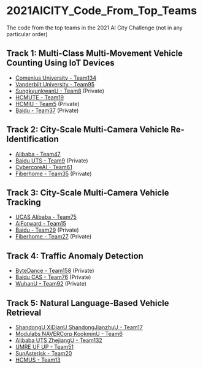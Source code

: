 # 2021AICITY_Code_From_Top_Teams
The code from the top teams in the 2021 AI City Challenge (not in any particular order)

## Track 1: Multi-Class Multi-Movement Vehicle Counting Using IoT Devices
* [Comenius University - Team134](https://github.com/kocurvik/aicc)
* [Vanderbilt University - Team95](https://github.com/DerekGloudemans/LBT-count)
* [SungkyunkwanU - Team8](https://github.com/SKKU-AutoLab-VSW/AIC2021_Track1_SKKU_Automation_Lab) (Private)
* [HCMUTE - Team19](https://github.com/ThangLehcmute/AIC21-track1-team19)
* [HCMIU - Team5](https://github.com/nhatchung14/AICC-Team5-TinyPIRATE) (Private)
* [Baidu - Team37](https://github.com/troylujc/AICity2021-Track1-VehicleCounting) (Private) 

## Track 2: City-Scale Multi-Camera Vehicle Re-Identification
* [Alibaba - Team47](https://github.com/michuanhaohao/AICITY2021_Track2_DMT)
* [Baidu UTS - Team9](https://github.com/Xuanmeng-Zhang/AICITY2021-Track2) (Private)
* [CybercoreAI - Team61](https://github.com/cybercore-co-ltd/track2_aicity_2021)
* [Fiberhome - Team35](https://github.com/yonger001/AICITY2021_Track2_FiberHome) (Private)


## Track 3: City-Scale Multi-Camera Vehicle Tracking
* [UCAS Alibaba - Team75](https://github.com/LCFractal/AIC21-MTMC)
* [AiForward - Team15](https://github.com/zxcver/spatio-time-mtmc)
* [Baidu - Team29](https://github.com/Yejin0111/AICITY2021-Track3-MTMC) (Private)
* [Fiberhome - Team27](https://github.com/rpf1019/aic21_trk3/tree/master) (Private)


## Track 4: Traffic Anomaly Detection
* [ByteDance - Team158](https://github.com/WuJie1010/AICity2021-Anomaly-Detection) (Private)
* [Baidu CAS - Team76](https://github.com/Endeavour10020/AICity2021-Anomaly-Detection) (Private)
* [WuhanU - Team92](https://github.com/JingyuanChen1423/AICity_2021_Anomaly_Detection) (Private)

## Track 5: Natural Language-Based Vehicle Retrieval
* [ShandongU XiDianU ShandongJianzhuU - Team17](https://github.com/okzhili/AICITY2021_Track5_DUN)
* [Modulabs NAVERCorp KookminU - Team6](https://github.com/lsrock1/nlp_search)
* [Alibaba UTS ZhejiangU - Team132](https://github.com/ShuaiBai623/AIC2021-T5-CLV)
* [UMRE UF UP - Team51](https://github.com/cscribano/AYCE_2021)
* [SunAsterisk - Team20](https://github.com/SamsonPh/AICity2021-Track5)
* [HCMUS - Team13](https://github.com/selab-hcmus/AI_City_2021)

